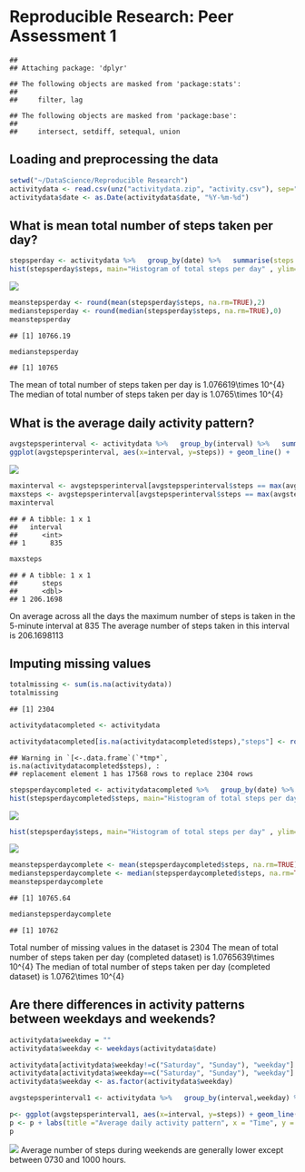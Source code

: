 # Reproducible Research: Peer Assessment 1


```
## 
## Attaching package: 'dplyr'
```

```
## The following objects are masked from 'package:stats':
## 
##     filter, lag
```

```
## The following objects are masked from 'package:base':
## 
##     intersect, setdiff, setequal, union
```

## Loading and preprocessing the data


```r
setwd("~/DataScience/Reproducible Research")
activitydata <- read.csv(unz("activitydata.zip", "activity.csv"), sep=",")
activitydata$date <- as.Date(activitydata$date, "%Y-%m-%d")
```


## What is mean total number of steps taken per day?

```r
stepsperday <- activitydata %>%   group_by(date) %>%   summarise(steps = sum(steps))
hist(stepsperday$steps, main="Histogram of total steps per day" , ylim=c(0,40))
```

![](PA1_template_files/figure-html/meansteps-1.png)<!-- -->

```r
meanstepsperday <- round(mean(stepsperday$steps, na.rm=TRUE),2)
medianstepsperday <- round(median(stepsperday$steps, na.rm=TRUE),0)
meanstepsperday
```

```
## [1] 10766.19
```

```r
medianstepsperday
```

```
## [1] 10765
```
The mean of total number of steps taken per day is 1.076619\times 10^{4}  
The median of total number of steps taken per day is 1.0765\times 10^{4}


## What is the average daily activity pattern?


```r
avgstepsperinterval <- activitydata %>%   group_by(interval) %>%   summarise(steps = mean(steps, na.rm=TRUE))
ggplot(avgstepsperinterval, aes(x=interval, y=steps)) + geom_line() +  labs(title ="Average daily activity pattern", x = "Time", y = "Average Steps") 
```

![](PA1_template_files/figure-html/dailyactivity-1.png)<!-- -->

```r
maxinterval <- avgstepsperinterval[avgstepsperinterval$steps == max(avgstepsperinterval$steps),1]
maxsteps <- avgstepsperinterval[avgstepsperinterval$steps == max(avgstepsperinterval$steps),2]
maxinterval
```

```
## # A tibble: 1 x 1
##   interval
##      <int>
## 1      835
```

```r
maxsteps
```

```
## # A tibble: 1 x 1
##      steps
##      <dbl>
## 1 206.1698
```
On average across all the days the maximum number of steps is taken in the 5-minute interval at 835
The average number of steps taken in this interval is 206.1698113

## Imputing missing values


```r
totalmissing <- sum(is.na(activitydata))
totalmissing
```

```
## [1] 2304
```

```r
activitydatacompleted <- activitydata

activitydatacompleted[is.na(activitydatacompleted$steps),"steps"] <- round(avgstepsperinterval[match(activitydatacompleted$interval, avgstepsperinterval$interval), 2])
```

```
## Warning in `[<-.data.frame`(`*tmp*`, is.na(activitydatacompleted$steps), :
## replacement element 1 has 17568 rows to replace 2304 rows
```

```r
stepsperdaycompleted <- activitydatacompleted %>%   group_by(date) %>%   summarise(steps = sum(steps))
hist(stepsperdaycompleted$steps, main="Histogram of total steps per day (completed)" , ylim=c(0,40))
```

![](PA1_template_files/figure-html/missingvalues-1.png)<!-- -->

```r
hist(stepsperday$steps, main="Histogram of total steps per day" , ylim=c(0,40))
```

![](PA1_template_files/figure-html/missingvalues-2.png)<!-- -->

```r
meanstepsperdaycomplete <- mean(stepsperdaycompleted$steps, na.rm=TRUE)
medianstepsperdaycomplete <- median(stepsperdaycompleted$steps, na.rm=TRUE)
meanstepsperdaycomplete
```

```
## [1] 10765.64
```

```r
medianstepsperdaycomplete
```

```
## [1] 10762
```
Total number of missing values in the dataset is 2304
The mean of total number of steps taken per day (completed dataset) is 1.0765639\times 10^{4}
The median of total number of steps taken per day (completed dataset) is 1.0762\times 10^{4}



## Are there differences in activity patterns between weekdays and weekends?


```r
activitydata$weekday = "" 
activitydata$weekday <- weekdays(activitydata$date)

activitydata[activitydata$weekday!=c("Saturday", "Sunday"), "weekday"] <- "weekday"
activitydata[activitydata$weekday==c("Saturday", "Sunday"), "weekday"] <- "weekend"
activitydata$weekday <- as.factor(activitydata$weekday)

avgstepsperinterval1 <- activitydata %>%   group_by(interval,weekday) %>%   summarise(steps = mean(steps, na.rm=TRUE))

p<- ggplot(avgstepsperinterval1, aes(x=interval, y=steps)) + geom_line() + facet_grid(weekday~.)
p <- p + labs(title ="Average daily activity pattern", x = "Time", y = "Average Steps") 
p
```

![](PA1_template_files/figure-html/weekendsactivity-1.png)<!-- -->
Average number of steps during weekends are generally lower except between 0730 and 1000 hours. 



